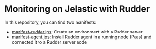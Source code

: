 # Monitoring on Jelastic with Rudder

In this repository, you can find two manifests:

- [manifest-rudder.jps](/manifest-rudder.jps): Create an environment with a Rudder server
- [manifest-agent.jps](/manifest-agent.jps): Install Rudder agent in a running node (Paas) and connected it to a Rudder server node

